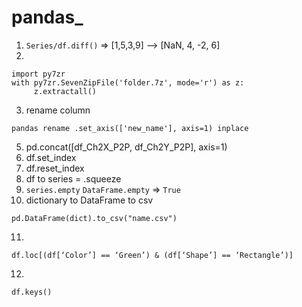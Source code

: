 # pandas_
1. ```Series/df.diff()``` => [1,5,3,9] --> [NaN, 4, -2, 6]
2. 
```
import py7zr 
with py7zr.SevenZipFile('folder.7z', mode='r') as z:
     z.extractall()
```
3. rename column
```
pandas rename .set_axis(['new_name'], axis=1) inplace
```
5.  pd.concat([df_Ch2X_P2P, df_Ch2Y_P2P], axis=1)
6.  df.set_index
7.  df.reset_index
8.  df to series = .squeeze
9.  ```series.empty``` ```DataFrame.empty``` => ```True```
10.  dictionary to DataFrame to csv
```
pd.DataFrame(dict).to_csv("name.csv")
```
11.
```
df.loc[(df[‘Color’] == ‘Green’) & (df[‘Shape’] == ‘Rectangle’)]
```
12.
```
df.keys()
```
